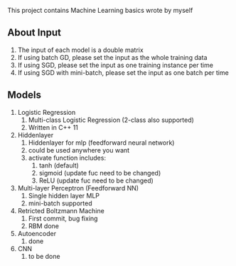 This project contains Machine Learning basics wrote by myself

## About Input

1. The input of each model is a double matrix
2. If using batch GD, please set the input as the whole training data
2. If using SGD, please set the input as one training instance per time
4. If using SGD with mini-batch, please set the input as one batch per time

## Models

1. Logistic Regression
    1. Multi-class Logistic Regression (2-class also supported)
    2. Written in C++ 11
2. Hiddenlayer
    1. Hiddenlayer for mlp (feedforward neural network)
    2. could be used anywhere you want
    3. activate function includes:
        1. tanh (default)
        2. sigmoid (update fuc need to be changed)
        3. ReLU (update fuc need to be changed)
2. Multi-layer Perceptron (Feedforward NN)
    1. Single hidden layer MLP
    2. mini-batch supported
3. Retricted Boltzmann Machine
    1. First commit, bug fixing
    2. RBM done
4. Autoencoder
    1. done
5. CNN
    1. to be done
